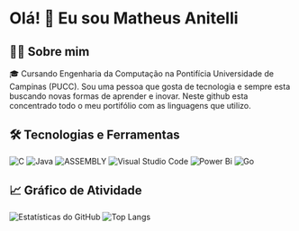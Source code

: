 # Olá! 👋 Eu sou Matheus Anitelli

## 👨‍💻 Sobre mim

🎓 Cursando Engenharia da Computação na Pontifícia Universidade de Campinas (PUCC). Sou uma pessoa que gosta de tecnologia e sempre esta buscando novas formas de aprender e inovar. Neste github esta concentrado todo o meu portifólio com as linguagens que utilizo. 

## 🛠️ Tecnologias e Ferramentas

![C](https://img.shields.io/badge/c-%2300599C.svg?style=for-the-badge&logo=c&logoColor=white) ![Java](https://img.shields.io/badge/java-%23ED8B00.svg?style=for-the-badge&logo=openjdk&logoColor=white) ![ASSEMBLY](https://img.shields.io/badge/_-ASM-701516.svg?style=for-the-badge)  ![Visual Studio Code](https://img.shields.io/badge/Visual%20Studio%20Code-0078d7.svg?style=for-the-badge&logo=visual-studio-code&logoColor=white) ![Power Bi](https://img.shields.io/badge/power_bi-F2C811?style=for-the-badge&logo=powerbi&logoColor=black) ![Go](https://img.shields.io/badge/-Go-%2300ADD8.svg?style=for-the-badge&logo=go&logoColor=white)


## 📈 Gráfico de Atividade

![Estatísticas do GitHub](https://github-readme-stats.vercel.app/api?username=Mttue7&show_icons=true&theme=dark)
![Top Langs](https://github-readme-stats.vercel.app/api/top-langs/?username=Mttue7&layout=compact&theme=radical)

